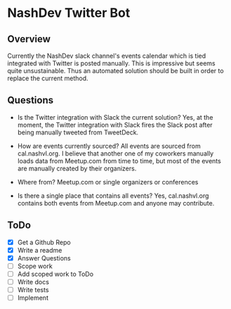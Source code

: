 # NashDev Twitter Bot

## Overview
Currently the NashDev slack channel's events calendar which is tied integrated with Twitter is posted manually. This is impressive but seems quite unsustainable. Thus an automated solution should be built in order to replace the current method.

## Questions

* Is the Twitter integration with Slack the current solution?
Yes, at the moment, the Twitter integration with Slack fires the Slack post after being manually tweeted from TweetDeck.

* How are events currently sourced?
All events are sourced from cal.nashvl.org. I believe that another one of my coworkers manually loads data from Meetup.com from time to time, but most of the events are manually created by their organizers.

* Where from?
Meetup.com or single organizers or conferences

* Is there a single place that contains all events?
Yes, cal.nashvl.org contains both events from Meetup.com and anyone may contribute.

## ToDo
* [X] Get a Github Repo
* [X] Write a readme
* [X] Answer Questions
* [ ] Scope work
* [ ] Add scoped work to ToDo
* [ ] Write docs
* [ ] Write tests
* [ ] Implement

